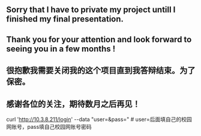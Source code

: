 ## Sorry that I have to private my project untill I finished my final presentation.

## Thank you for your attention and look forward to seeing you in a few months !  

## 很抱歉我需要关闭我的这个项目直到我答辩结束。为了保密。  

## 感谢各位的关注，期待数月之后再见！
curl 'http://10.3.8.211/login' --data "user=&pass=" # user=后面填自己的校园网账号，pass填自己校园网账号密码